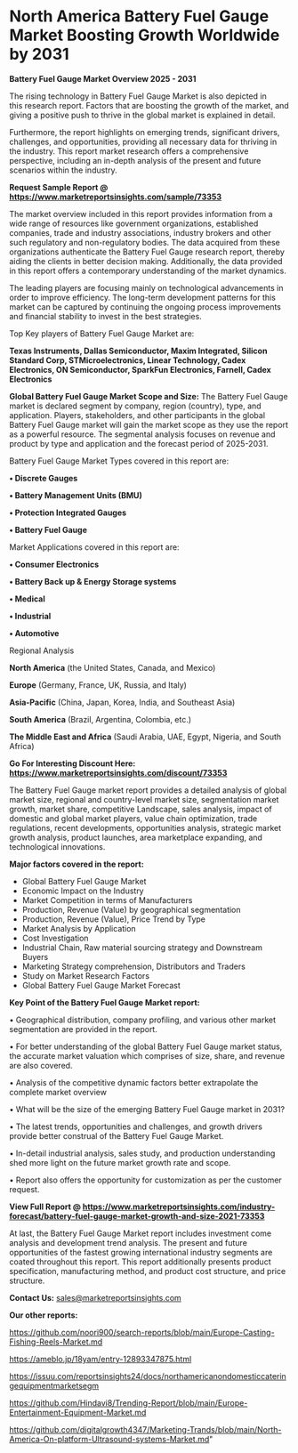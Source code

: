# North America Battery Fuel Gauge Market Boosting Growth Worldwide by 2031

<Strong> Battery Fuel Gauge Market Overview 2025 - 2031</strong>

The rising technology in Battery Fuel Gauge Market is also depicted in this research report. Factors that are boosting the growth of the market, and giving a positive push to thrive in the global market is explained in detail.

Furthermore, the report highlights on emerging trends, significant drivers, challenges, and opportunities, providing all necessary data for thriving in the industry. This report market research offers a comprehensive perspective, including an in-depth analysis of the present and future scenarios within the industry.

<strong>Request Sample Report @ <a href=https://www.marketreportsinsights.com/sample/73353>https://www.marketreportsinsights.com/sample/73353</a></strong>

The market overview included in this report provides information from a wide range of resources like government organizations, established companies, trade and industry associations, industry brokers and other such regulatory and non-regulatory bodies. The data acquired from these organizations authenticate the Battery Fuel Gauge research report, thereby aiding the clients in better decision making. Additionally, the data provided in this report offers a contemporary understanding of the market dynamics.

The leading players are focusing mainly on technological advancements in order to improve efficiency. The long-term development patterns for this market can be captured by continuing the ongoing process improvements and financial stability to invest in the best strategies.

Top Key players of Battery Fuel Gauge Market are:

<strong>Texas Instruments, Dallas Semiconductor, Maxim Integrated, Silicon Standard Corp, STMicroelectronics, Linear Technology, Cadex Electronics, ON Semiconductor, SparkFun Electronics, Farnell, Cadex Electronics</strong>

<strong><b>Global Battery Fuel Gauge Market Scope and Size:</b></strong>
The Battery Fuel Gauge market is declared segment by company, region (country), type, and application. Players, stakeholders, and other participants in the global Battery Fuel Gauge market will gain the market scope as they use the report as a powerful resource. The segmental analysis focuses on revenue and product by type and application and the forecast period of 2025-2031.

Battery Fuel Gauge Market Types covered in this report are:

<strong>• Discrete Gauges

• Battery Management Units (BMU)

• Protection Integrated Gauges

• Battery Fuel Gauge</strong>

Market Applications covered in this report are:

<strong>• Consumer Electronics

• Battery Back up & Energy Storage systems

• Medical

• Industrial

• Automotive</strong> 

Regional Analysis

<strong>North America</strong> (the United States, Canada, and Mexico)

<strong>Europe</strong> (Germany, France, UK, Russia, and Italy)

<strong>Asia-Pacific</strong> (China, Japan, Korea, India, and Southeast Asia)

<strong>South America</strong> (Brazil, Argentina, Colombia, etc.)

<strong>The Middle East and Africa</strong> (Saudi Arabia, UAE, Egypt, Nigeria, and South Africa)

<strong>Go For Interesting Discount Here: <a href=https://www.marketreportsinsights.com/discount/73353>https://www.marketreportsinsights.com/discount/73353</a></strong>

The Battery Fuel Gauge market report provides a detailed analysis of global market size, regional and country-level market size, segmentation market growth, market share, competitive Landscape, sales analysis, impact of domestic and global market players, value chain optimization, trade regulations, recent developments, opportunities analysis, strategic market growth analysis, product launches, area marketplace expanding, and technological innovations.

<strong><b>Major factors covered in the report:</b></strong>
<ul>
  <li>Global Battery Fuel Gauge Market </li>
  <li>Economic Impact on the Industry</li>
  <li>Market Competition in terms of Manufacturers</li>
  <li>Production, Revenue (Value) by geographical segmentation</li>
  <li>Production, Revenue (Value), Price Trend by Type</li>
  <li>Market Analysis by Application</li>
  <li>Cost Investigation</li>
  <li>Industrial Chain, Raw material sourcing strategy and Downstream Buyers</li>
  <li>Marketing Strategy comprehension, Distributors and Traders</li>
  <li>Study on Market Research Factors</li>
  <li>Global Battery Fuel Gauge Market Forecast</li>
</ul>

<strong><b>Key Point of the Battery Fuel Gauge Market report:</b></strong>

• Geographical distribution, company profiling, and various other market segmentation are provided in the report.

• For better understanding of the global Battery Fuel Gauge market status, the accurate market valuation which comprises of size, share, and revenue are also covered.

• Analysis of the competitive dynamic factors better extrapolate the complete market overview

• What will be the size of the emerging Battery Fuel Gauge market in 2031?

• The latest trends, opportunities and challenges, and growth drivers provide better construal of the Battery Fuel Gauge Market.

• In-detail industrial analysis, sales study, and production understanding shed more light on the future market growth rate and scope.

• Report also offers the opportunity for customization as per the customer request.

<strong><b>View Full Report @ <a href=https://www.marketreportsinsights.com/industry-forecast/battery-fuel-gauge-market-growth-and-size-2021-73353>https://www.marketreportsinsights.com/industry-forecast/battery-fuel-gauge-market-growth-and-size-2021-73353</a></b></strong>


At last, the Battery Fuel Gauge Market report includes investment come analysis and development trend analysis. The present and future opportunities of the fastest growing international industry segments are coated throughout this report. This report additionally presents product specification, manufacturing method, and product cost structure, and price structure.

<strong>Contact Us:</strong>
sales@marketreportsinsights.com

<strong>Our other reports:</strong>

<a href=https://github.com/noori900/search-reports/blob/main/Europe-Casting-Fishing-Reels-Market.md>https://github.com/noori900/search-reports/blob/main/Europe-Casting-Fishing-Reels-Market.md</a>

<a href=https://ameblo.jp/18yam/entry-12893347875.html>https://ameblo.jp/18yam/entry-12893347875.html</a>

<a href=https://issuu.com/reportsinsights24/docs/northamericanondomesticcateringequipmentmarketsegm>https://issuu.com/reportsinsights24/docs/northamericanondomesticcateringequipmentmarketsegm</a>

<a href=https://github.com/Hindavi8/Trending-Report/blob/main/Europe-Entertainment-Equipment-Market.md>https://github.com/Hindavi8/Trending-Report/blob/main/Europe-Entertainment-Equipment-Market.md</a>

<a href=https://github.com/digitalgrowth4347/Marketing-Trands/blob/main/North-America-On-platform-Ultrasound-systems-Market.md>https://github.com/digitalgrowth4347/Marketing-Trands/blob/main/North-America-On-platform-Ultrasound-systems-Market.md</a>"
